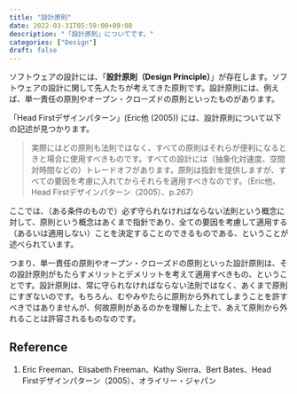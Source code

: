 ```yaml
---
title: "設計原則"
date: 2022-03-31T05:59:00+09:00
description: "「設計原則」についてです。"
categories: ["Design"]
draft: false
---
```


ソフトウェアの設計には、「**設計原則（Design Principle）**」が存在します。ソフトウェアの設計に関して先人たちが考えてきた原則です。設計原則には、例えば、単一責任の原則やオープン・クローズドの原則といったものがあります。

「Head Firstデザインパターン」(Eric他 (2005)) には、設計原則について以下の記述が見つかります。

> 実際にはどの原則も法則ではなく、すべての原則はそれらが便利になるときと場合に使用すべきものです。すべての設計には（抽象化対速度、空間対時間などの）トレードオフがあります。原則は指針を提供しますが、すべての要因を考慮に入れてからそれらを適用すべきなのです。（Eric他、Head Firstデザインパターン（2005）、p.267）

ここでは、（ある条件のもので）必ず守られなければならない法則という概念に対して、原則という概念はあくまで指針であり、全ての要因を考慮して適用する（あるいは適用しない）ことを決定することのできるものである、ということが述べられています。

つまり、単一責任の原則やオープン・クローズドの原則といった設計原則は、その設計原則がもたらすメリットとデメリットを考えて適用すべきもの、ということです。設計原則は、常に守られなければならない法則ではなく、あくまで原則にすぎないのです。もちろん、むやみやたらに原則から外れてしまうことを許すべきではありませんが、何故原則があるのかを理解した上で、あえて原則から外れることは許容されるものなのです。

## Reference

1. Eric Freeman、Elisabeth Freeman、Kathy Sierra、Bert Bates、Head Firstデザインパターン（2005）、オライリー・ジャパン
